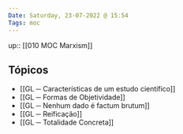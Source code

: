 ```yaml
---
Date: Saturday, 23-07-2022 @ 15:54
Tags: moc 
---
```

up:: [[010 MOC Marxism]]

## Tópicos
- [[GL ─ Características de um estudo científico]]
- [[GL ─ Formas de Objetividade]]
- [[GL ─ Nenhum dado é factum brutum]]
- [[GL ─ Reificação]]
- [[GL ─ Totalidade Concreta]]